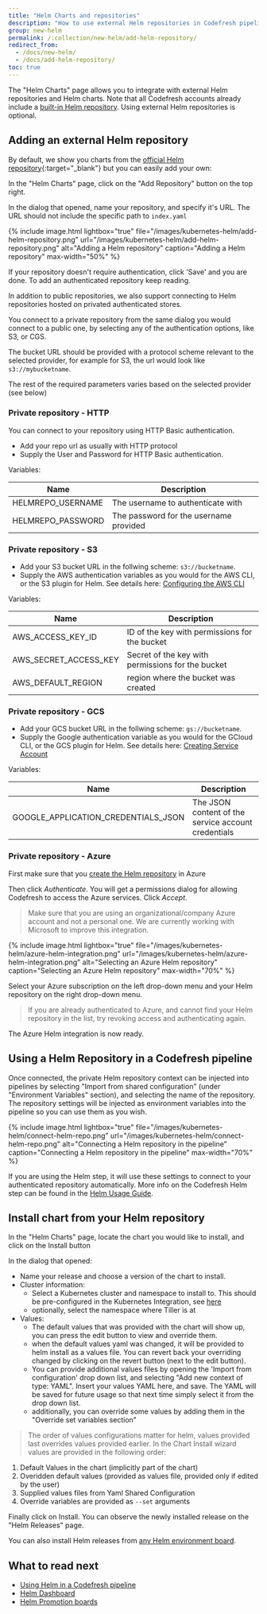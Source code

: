 ```yaml
---
title: "Helm Charts and repositories"
description: "How to use external Helm repositories in Codefresh pipelines"
group: new-helm
permalink: /:collection/new-helm/add-helm-repository/
redirect_from:
  - /docs/new-helm/
  - /docs/add-helm-repository/
toc: true
---
```

The "Helm Charts" page allows you to integrate with external Helm repositories and Helm charts. Note that all Codefresh accounts already include a [built-in Helm repository]({{site.baseurl}}/docs/new-helm/managed-helm-repository/). Using external Helm repositories is optional.

## Adding an external Helm repository
By default, we show you charts from the [official Helm repository](https://github.com/kubernetes/charts){:target="_blank"} but you can easily add your own:

In the "Helm Charts" page, click on the "Add Repository" button on the top right.

In the dialog that opened, name your repository, and specify it's URL. The URL should not include the specific path to `index.yaml`

{% include image.html 
lightbox="true" 
file="/images/kubernetes-helm/add-helm-repository.png" 
url="/images/kubernetes-helm/add-helm-repository.png" 
alt="Adding a Helm repository"
caption="Adding a Helm repository" 
max-width="50%" 
%}

If your repository doesn't require authentication, click 'Save' and you are done. To add an authenticated repository keep reading.

In addition to public repositories, we also support connecting to Helm repositories hosted on privated authenticated stores.

You connect to a private repository from the same dialog you would connect to a public one, by selecting any of the authentication options, like S3, or CGS.

The bucket URL should be provided with a protocol scheme relevant to the selected provider, for example for S3, the url would look like `s3://mybucketname`.

The rest of the required parameters varies based on the selected provider (see below)


### Private repository - HTTP

You can connect to your repository using HTTP Basic authentication.

- Add your repo url as usually with HTTP protocol
- Supply the User and Password for HTTP Basic authentication.

Variables:

Name|Description
---|---
HELMREPO_USERNAME|The username to authenticate with
HELMREPO_PASSWORD|The password for the username provided

### Private repository - S3

- Add your S3 bucket URL in the follwing scheme: `s3://bucketname`.
- Supply the AWS authentication variables as you would for the AWS CLI, or the S3 plugin for Helm. See details here: [Configuring the AWS CLI](https://docs.aws.amazon.com/cli/latest/userguide/cli-chap-getting-started.html)

Variables:

Name|Description
---|---
AWS_ACCESS_KEY_ID|ID of the key with permissions for the bucket
AWS_SECRET_ACCESS_KEY|Secret of the key with permissions for the bucket
AWS_DEFAULT_REGION|region where the bucket was created

### Private repository - GCS

- Add your GCS bucket URL in the follwing scheme: `gs://bucketname`.
- Supply the Google authentication variable as you would for the GCloud CLI, or the GCS plugin for Helm. See details here: [Creating Service Account](https://cloud.google.com/docs/authentication/getting-started)

Variables:

Name|Description
---|---
GOOGLE_APPLICATION_CREDENTIALS_JSON|The JSON content of the service account credentials


### Private repository - Azure

First make sure that you [create the Helm repository](https://docs.microsoft.com/en-us/azure/container-registry/container-registry-helm-repos) in Azure

Then click *Authenticate*. You will get a permissions dialog for allowing Codefresh to access
the Azure services. Click *Accept*.

>Make sure that you are using an organizational/company Azure account and not a personal one. We are currently working with Microsoft to improve this integration.

{% include image.html 
lightbox="true" 
file="/images/kubernetes-helm/azure-helm-integration.png" 
url="/images/kubernetes-helm/azure-helm-integration.png" 
alt="Selecting an Azure Helm repository"
caption="Selecting an Azure Helm repository" 
max-width="70%" 
%}

Select your Azure subscription on the left drop-down menu and your Helm repository on the right drop-down menu.

>If you are already authenticated to Azure, and cannot find your Helm repository in the list, try revoking access and authenticating again.

The Azure Helm integration is now ready.


## Using a Helm Repository in a Codefresh pipeline

Once connected, the private Helm repository context can be injected into pipelines by selecting "Import from shared configuration" (under "Environment Variables" section), and selecting the name of the repository.  
The repository settings will be injected as environment variables into the pipeline so you can use them as you wish. 

{% include image.html 
lightbox="true" 
file="/images/kubernetes-helm/connect-helm-repo.png" 
url="/images/kubernetes-helm/connect-helm-repo.png" 
alt="Connecting a Helm repository in the pipeline"
caption="Connecting a Helm repository in the pipeline" 
max-width="70%" 
%}

If you are using the Helm step, it will use these settings to connect to your authenticated repository automatically. More info on the Codefresh Helm step can be found in the [Helm Usage Guide]({{site.baseurl}}/docs/new-helm/using-helm-in-codefresh-pipeline/).

## Install chart from your Helm repository

In the "Helm Charts" page, locate the chart you would like to install, and click on the Install button

In the dialog that opened:
- Name your release and choose a version of the chart to install.
- Cluster information:
  - Select a Kubernetes cluster and namespace to install to. This should be pre-configured in the Kubernetes Integration, see [here]({{site.baseurl}}/docs/deploy-to-kubernetes/add-kubernetes-cluster/) 
  - optionally, select the namespace where Tiller is at
- Values:
  - The default values that was provided with the chart will show up, you can press the edit button to view and override them.
  - when the default values yaml was changed, it will be provided to helm install as a values file. You can revert back your overriding changed by clicking on the revert button (next to the edit button).
  - You can provide additional values files by opening the 'Import from configuration' drop down list, and selecting "Add new context of type: YAML". Insert your values YAML here, and save. The YAML will be saved for future usage so that next time simply select it from the drop down list.
  - additionally, you can override some values by adding them in the "Override set variables section"

> The order of values configurations matter for helm, values provided last overrides values provided earlier. In the Chart Install wizard values are provided in the following order:
1. Default Values in the chart (implicitly part of the chart)
2. Overidden default values (provided as values file, provided only if edited by the user)
3. Supplied values files from Yaml Shared Configuration
4. Override variables are provided as `--set` arguments

Finally click on Install. You can observe the newly installed release on the "Helm Releases" page.

You can also install Helm releases from [any Helm environment board]({{site.baseurl}}/docs/new-helm/helm-environment-promotion).


## What to read next

* [Using Helm in a Codefresh pipeline]({{site.baseurl}}/docs/new-helm/using-helm-in-codefresh-pipeline/)
* [Helm Dashboard]({{site.baseurl}}/docs/new-helm/helm-releases-management)
* [Helm Promotion boards]({{site.baseurl}}/docs/new-helm/helm-environment-promotion)



